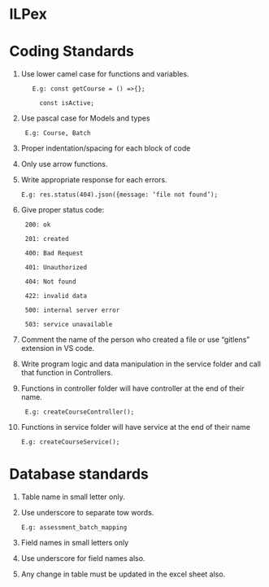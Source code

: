 # ILPex

# Coding Standards 

1. Use lower camel case for functions and variables. 

	      E.g: const getCourse = () =>{}; 

	        const isActive; 

2. Use pascal case for Models and types 

		E.g: Course, Batch 

3. Proper indentation/spacing for each block of code 

4. Only use arrow functions. 

5. Write appropriate response for each errors. 

	   E.g: res.status(404).json({message: ‘file not found’); 

6. Give proper status code: 

		200: ok 
		
		201: created 
		
		400: Bad Request 
		
		401: Unauthorized 
		
		404: Not found 
		
		422: invalid data 
		
		500: internal server error 
		
		503: service unavailable 

7. Comment the name of the person who created a file or use “gitlens” extension in VS code. 

8. Write program logic and data manipulation in the service folder and call that function in Controllers. 

9. Functions in controller folder will have controller at the end of their name. 

		E.g: createCourseController(); 

10. Functions in service folder will have service at the end of their name 

	    E.g: createCourseService(); 

# Database standards 

1. Table name in small letter only. 

2. Use underscore to separate tow words. 

	   E.g: assessment_batch_mapping 

3. Field names in small letters only 

4. Use underscore for field names also. 

5. Any change in table must be updated in the excel sheet also. 

	 
